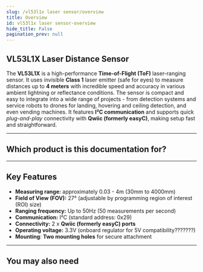 ```yaml
---
slug: /vl53l1x laser sensor/overview
title: Overview
id: vl53l1x laser sensor-overview 
hide_title: False
pagination_prev: null
---
```


## VL53L1X Laser Distance Sensor
The **VL53L1X** is a high-performance **Time-of-Flight (ToF)** laser-ranging sensor. It uses invisible **Class 1** laser emitter (safe for eyes) to measure distances up to **4 meters** with incredible speed and accuracy in various ambient lightning or reflectance conditions. The sensor is compact and easy to integrate into a wide range of projects - from detection systems and service robots to drones for landing, hovering and ceiling detection, and even vending machines. It features **I²C communication** and supports quick *plug-and-play* connectivity with **Qwiic (formerly easyC)**, making setup fast and straightforward.

<CenteredImage src="/img/under_construction.png" alt="Laser sensor VL53L1X" caption="VL53L1X Laser Sensor" />

---

## Which product is this documentation for?

<QuickLink 
  title="VL53L1X laser sensor with easyC" 
  description="Nema"
  url=""
  image="/img/under_construction.png" 
/>

---

## Key Features
- **Measuring range:** approximately 0.03 - 4m (30mm to 4000mm)
- **Field of View (FOV):** 27° (adjustable by programming region of interest (ROI) size)
- **Ranging frequency:** Up to 50Hz (50 measurements per second)
- **Communication:** I²C (standard address: 0x29)
- **Connectivity:** 2 x **Qwiic (formerly easyC) ports**
- **Operating voltage:** 3.3V (onboard regulator for 5V compatibility???????)
- **Mounting**: **Two mounting holes** for secure attachment

---

## You may also need

<QuickLink 
  title="Qwiic cable" 
  description="Qwiic (formerly easyC) compatible cables with connectors on both ends, available in various lengths."
  url="https://soldered.com/product/easyc-cable/"
  image="/img/333311.webp" 
/>